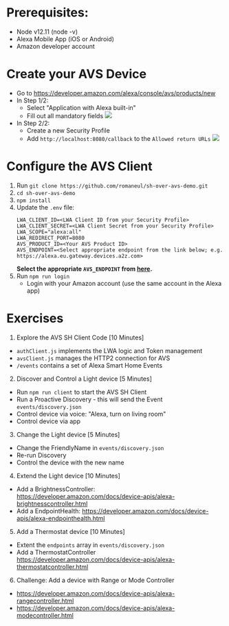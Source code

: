 # Prerequisites:

- Node v12.11 (node -v)
- Alexa Mobile App (iOS or Android)
- Amazon developer account

# Create your AVS Device

- Go to  https://developer.amazon.com/alexa/console/avs/products/new 
- In Step 1/2: 
  - Select "Application with Alexa built-in"
  - Fill out all mandatory fields
  ![](https://github.com/romaneul/sh-over-avs-demo/blob/master/img/avs_setup_1.png)
- In Step 2/2:
  - Create a new Security Profile
  - Add `http://localhost:8080/callback` to the `Allowed return URLs`
    ![](https://github.com/romaneul/sh-over-avs-demo/blob/master/img/avs_setup_2.png)

# Configure the AVS Client

1. Run `git clone https://github.com/romaneul/sh-over-avs-demo.git`
2. `cd sh-over-avs-demo`
3. `npm install`
4. Update the `.env` file:
   ```
   LWA_CLIENT_ID=<LWA Client ID from your Security Profile>
   LWA_CLIENT_SECRET=<LWA Client Secret from your Security Profile>
   LWA_SCOPE="alexa:all"
   LWA_REDIRECT_PORT=8080
   AVS_PRODUCT_ID=<Your AVS Product ID>
   AVS_ENDPOINT=<Select appropriate endpoint from the link below; e.g. https://alexa.eu.gateway.devices.a2z.com>
   ```
   **Select the appropriate `AVS_ENDPOINT` from [here](https://developer.amazon.com/docs/alexa-voice-service/api-overview.html#endpoints).**
5. Run `npm run login`
   - Login with your Amazon account (use the same account in the Alexa app)


# Exercises 

1. Explore the AVS SH Client Code [10 Minutes]
- `authClient.js` implements the LWA logic and Token management
- `avsClient.js` manages the HTTP2 connection for AVS
- `/events` contains a set of Alexa Smart Home Events


2. Discover and Control a Light device [5 Minutes]
- Run `npm run client` to start the AVS SH Client
- Run a Proactive Discovery - this will send the Event `events/discovery.json`
- Control device via voice: "Alexa, turn on living room"
- Control device via app


3. Change the Light device [5 Minutes]
- Change the FriendlyName in `events/discovery.json`
- Re-run Discovery
- Control the device with the new name

4. Extend the Light device [10 Minutes]
- Add a BrightnessController: https://developer.amazon.com/docs/device-apis/alexa-brightnesscontroller.html
- Add a EndpointHealth: https://developer.amazon.com/docs/device-apis/alexa-endpointhealth.html 

5. Add a Thermostat device [10 Minutes]
- Extent the `endpoints` array in `events/discovery.json`
- Add a ThermostatController https://developer.amazon.com/docs/device-apis/alexa-thermostatcontroller.html

6.  Challenge: Add a device with Range or Mode Controller
- https://developer.amazon.com/docs/device-apis/alexa-rangecontroller.html
- https://developer.amazon.com/docs/device-apis/alexa-modecontroller.html



